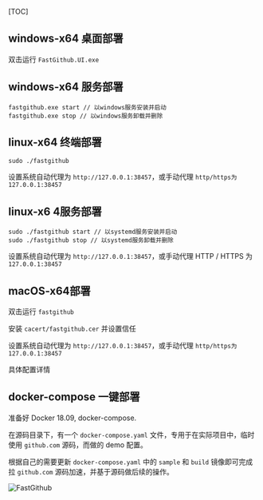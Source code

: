 [TOC]

## windows-x64 桌面部署

双击运行 `FastGithub.UI.exe`

## windows-x64 服务部署

```shell
fastgithub.exe start // 以windows服务安装并启动
fastgithub.exe stop // 以windows服务卸载并删除
```

## linux-x64 终端部署

```shell
sudo ./fastgithub
```

设置系统自动代理为 `http://127.0.0.1:38457`，或手动代理 `http/https为127.0.0.1:38457`

## linux-x6 4服务部署

```shell
sudo ./fastgithub start // 以systemd服务安装并启动
sudo ./fastgithub stop // 以systemd服务卸载并删除
```

设置系统自动代理为 `http://127.0.0.1:38457`，或手动代理 HTTP / HTTPS 为 `127.0.0.1:38457`

## macOS-x64部署

双击运行 `fastgithub`

安装 `cacert/fastgithub.cer` 并设置信任

设置系统自动代理为 `http://127.0.0.1:38457`，或手动代理 `http/https为127.0.0.1:38457`

具体配置详情

## docker-compose 一键部署

准备好 Docker 18.09, docker-compose.

在源码目录下，有一个 `docker-compose.yaml` 文件，专用于在实际项目中，临时使用 `github.com` 源码，而做的 demo 配置。

根据自己的需要更新 `docker-compose.yaml` 中的 `sample` 和 `build` 镜像即可完成拉 `github.com` 源码加速，并基于源码做后续的操作。

![FastGithub](/content/projects/fastgithub/assets/ui.png)